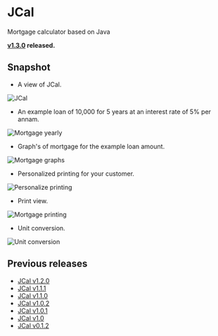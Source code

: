 # JCal
Mortgage calculator based on Java


**[v1.3.0](https://github.com/gollahalli/JCal/releases/latest) released.**


## Snapshot

* A view of JCal.

![JCal](https://www.dropbox.com/s/aqvfysrecetxkzf/mort-non.png?raw=1)


* An example loan of 10,000 for 5 years at an interest rate of 5% per annam.

![Mortgage yearly](https://www.dropbox.com/s/w9a8qzkdfukdjph/mort-yearly.png?raw=1)

* Graph's of mortgage for the example loan amount.

![Mortgage graphs](https://www.dropbox.com/s/h44rc7zohj7rwei/mort-yearly-graph.png?raw=1)

* Personalized printing for your customer.

![Personalize printing](https://www.dropbox.com/s/eldr6i509igf85y/personalize-print.png?raw=1)

* Print view.

![Mortgage printing](https://www.dropbox.com/s/54w1z75jnnrmad5/mort-yearly-print.png?raw=1)

* Unit conversion.

![Unit conversion](https://www.dropbox.com/s/t4su98n0f9rym1d/unit.png?raw=1)

## Previous releases

* [JCal v1.2.0](https://github.com/gollahalli/JCal/releases/tag/v1.2.0)
* [JCal v1.1.1](https://github.com/gollahalli/JCal/releases/tag/v1.1.1)
* [JCal v1.1.0](https://github.com/gollahalli/JCal/releases/tag/v1.1.0)
* [JCal v1.0.2](https://github.com/gollahalli/JCal/releases/tag/v1.0.2)
* [JCal v1.0.1](https://github.com/gollahalli/JCal/releases/tag/v1.0.1)
* [JCal v1.0](https://github.com/gollahalli/JCal/releases/tag/v1.0)
* [JCal v0.1.2](https://github.com/gollahalli/JCal/releases/tag/v0.1.2)
